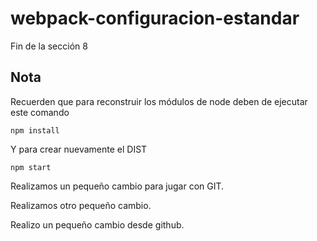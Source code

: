 # webpack-configuracion-estandar
Fin de la sección 8


## Nota
Recuerden que para reconstruir los módulos de node deben de ejecutar este comando

```
npm install
```

Y para crear nuevamente el DIST

```
npm start
```

Realizamos un pequeño cambio para jugar con GIT.

Realizamos otro pequeño cambio.

Realizo un pequeño cambio desde github.